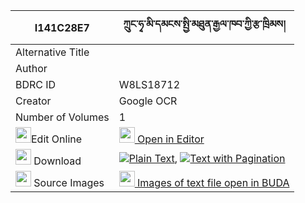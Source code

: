 |I141C28E7|ཀྲུང་ཧྭ་མི་དམངས་སྤྱི་མཐུན་རྒྱལ་ཁབ་ཀྱི་རྩ་ཁྲིམས། 
| --- | --- 
|Alternative Title |
|Author | 
|BDRC ID | W8LS18712
|Creator | Google OCR
|Number of Volumes| 1
|<img width="25" src="https://img.icons8.com/color/25/000000/edit-property.png">Edit Online| [<img width="25" src="https://avatars.githubusercontent.com/u/45091458?s=200&v=4"> Open in Editor](http://editor.openpecha.org/I141C28E7)
|<img width="25" src="https://img.icons8.com/fluent/48/000000/download-2.png"/>  Download | [![](https://img.icons8.com/color/20/000000/txt.png)Plain Text](https://github.com/Openpecha/I141C28E7/releases/download/v1/trung_ha_mimang_chi_tun_gyalkh_plain_I141C28E7.zip), [![](https://img.icons8.com/color/20/000000/txt.png)Text with Pagination](https://github.com/Openpecha/I141C28E7/releases/download/v1/trung_ha_mimang_chi_tun_gyalkh_pages_I141C28E7.zip)
|<img width="25" src="https://img.icons8.com/plasticine/100/000000/pictures-folder.png"/>  Source Images | [<img width="25" src="https://library.bdrc.io/icons/BUDA-small.svg"> Images of text file open in BUDA](https://library.bdrc.io/show/bdr:W8LS18712)